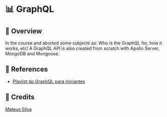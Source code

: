 # 📊 GraphQL

## 🚀 Overview

In the course and aborted some subjects as: Who is the GraphQL for, how it works, etc! A GraphQL API is also created from scratch with Apollo Server, MongoDB and Mongoose.

## 📎 References

-  [Playlist do GraphQL para iniciantes](https://www.youtube.com/watch?v=7RoHxSGVAdU&list=PLPXWI3llyMiK9uw7tfljM2hnQl2qu6CeT&ab_channel=MateusSilva)

## 🌟 Credits

[Mateus Silva](https://www.instagram.com/imateus.silva)

